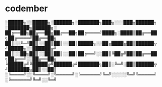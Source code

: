 # codember


░█████╗░░█████╗░██████╗░███████╗███╗░░░███╗██████╗░███████╗██████╗░
██╔══██╗██╔══██╗██╔══██╗██╔════╝████╗░████║██╔══██╗██╔════╝██╔══██╗
██║░░╚═╝██║░░██║██║░░██║█████╗░░██╔████╔██║██████╦╝█████╗░░██████╔╝
██║░░██╗██║░░██║██║░░██║██╔══╝░░██║╚██╔╝██║██╔══██╗██╔══╝░░██╔══██╗
╚█████╔╝╚█████╔╝██████╔╝███████╗██║░╚═╝░██║██████╦╝███████╗██║░░██║
░╚════╝░░╚════╝░╚═════╝░╚══════╝╚═╝░░░░░╚═╝╚═════╝░╚══════╝╚═╝░░╚═╝
